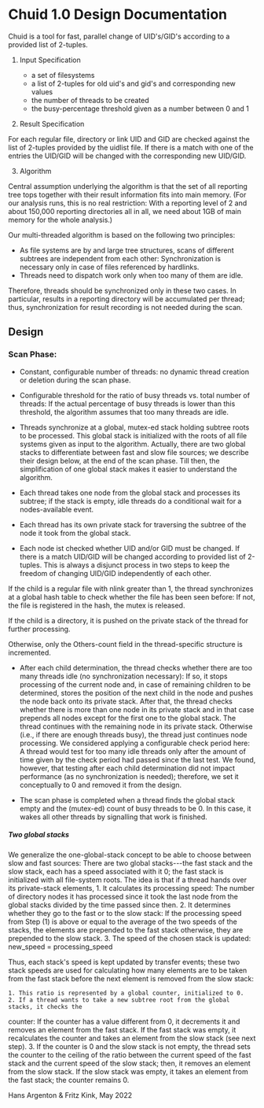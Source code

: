# Chuid 1.0 Design Documentation
 
Chuid is a tool for fast, parallel change of UID's/GID's according to a provided list of 2-tuples.
 
1. Input Specification
   * a set of filesystems
   * a list of 2-tuples for old uid's and gid's and corresponding new values
   * the number of threads to be created
   * the busy-percentage threshold given as a number between 0 and 1
 
2. Result Specification
 
For each regular file, directory or link UID and GID are checked against the list of 2-tuples
provided by the uidlist file. If there is a match with one of the entries the UID/GID will
be changed with the corresponding new UID/GID.
 
3. Algorithm
 
Central assumption underlying the algorithm is that the set of all reporting tree tops together
with their result information fits into main memory. (For our analysis runs, this is no real
restriction: With a reporting level of 2 and about 150,000 reporting directories all in all, we
need about 1GB of main memory for the whole analysis.)
 
Our multi-threaded algorithm is based on the following two principles:
- As file systems are by and large tree structures, scans of different subtrees are
independent from each other: Synchronization is necessary only in case of files
referenced by hardlinks.
- Threads need to dispatch work only when too many of them are idle.
 
Therefore, threads should be synchronized only in these two cases.
In particular, results in a reporting directory will be accumulated per thread; thus,
synchronization for result recording is not needed during the scan.
 
 
## Design
 
### Scan Phase:
 
-    Constant, configurable number of threads: no dynamic thread creation or deletion
during the scan phase.
 
-    Configurable threshold for the ratio of busy threads vs. total number of threads: If the
actual percentage of busy threads is lower than this threshold, the algorithm assumes
that too many threads are idle.
 
-    Threads synchronize at a global, mutex-ed stack holding subtree roots to be processed.
This global stack is initialized with the roots of all file systems given as input to the
algorithm.
Actually, there are two global stacks to differentiate between fast and slow file sources;
we describe their design below, at the end of the scan phase. Till then, the
simplification of one global stack makes it easier to understand the algorithm.
 
-    Each thread takes one node from the global stack and processes its subtree; if the stack
is empty, idle threads do a conditional wait for a nodes-available event.
 
-    Each thread has its own private stack for traversing the subtree of the node it took
from the global stack.
 
-    Each node ist checked whether UID and/or GID must be changed. If there is a match
UID/GID will be changed according to provided list of 2-tuples. This is always a disjunct
process in two steps to keep the freedom of changing UID/GID independently of each other.
 
If the child is a regular file with nlink greater than 1, the thread synchronizes at a
global hash table to check whether the file has been seen before: If not, the file is
registered in the hash, the mutex is released.
 
If the child is a directory, it is pushed on the private stack of the thread for further
processing.
 
Otherwise, only the Others-count field in the thread-specific structure is incremented.
 
-    After each child determination, the thread checks whether there are too many threads
idle (no synchronization necessary):
If so, it stops processing of the current node and, in case of remaining children to be
determined, stores the position of the next child in the node and pushes the node back
onto its private stack. After that, the thread checks whether there is more than one
node in its private stack and in that case prepends all nodes except for the first one to
the global stack. The thread continues with the remaining node in its private stack.
Otherwise (i.e., if there are enough threads busy), the thread just continues node
processing.
We considered applying a configurable check period here: A thread would test for too
many idle threads only after the amount of time given by the check period had passed
since the last test. We found, however, that testing after each child determination did
not impact performance (as no synchronization is needed); therefore, we set it
conceptually to 0 and removed it from the design.
 
-    The scan phase is completed when a thread finds the global stack empty and the
(mutex-ed) count of busy threads to be 0. In this case, it wakes all other threads by
signalling that work is finished.
 
##### Two global stacks
We generalize the one-global-stack concept to be able to choose between slow and fast
sources: There are two global stacks---the fast stack and the slow stack, each has a
speed associated with it 0; the fast stack is initialized with all file-system roots. The
idea is that if a thread hands over its private-stack elements,
    1.  It calculates its processing speed: The number of directory nodes it has
processed since it took the last node from the global stacks divided by the time
passed since then.
    2.  It determines whether they go to the fast or to the slow stack: If the processing
speed from Step (1) is above or equal to the average of the two speeds of the
stacks, the elements are prepended to the fast stack otherwise, they are
prepended to the slow stack.
    3.  The speed of the chosen stack is updated: new_speed = processing_speed
 
Thus, each stack's speed is kept updated by transfer events; these two stack speeds are
used for calculating how many elements are to be taken from the fast stack before the
next element is removed from the slow stack:
 
    1. This ratio is represented by a global counter, initialized to 0.
    2. If a thread wants to take a new subtree root from the global stacks, it checks the
counter: If the counter has a value different from 0, it decrements it and
removes an element from the fast stack. If the fast stack was empty, it
recalculates the counter and takes an element from the slow stack (see next
step).
    3. If  the counter is 0 and the slow stack is not empty, the thread sets the counter
to the ceiling of the ratio between the current speed of the fast stack and the
current speed of the slow stack; then, it removes an element from the slow
stack. If the slow stack was empty, it takes an element from the fast stack; the
counter remains 0.
 
 
Hans Argenton & Fritz Kink, May 2022

